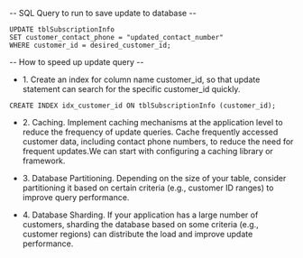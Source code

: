 -- SQL Query to run to save update to database --
```
UPDATE tblSubscriptionInfo
SET customer_contact_phone = "updated_contact_number"
WHERE customer_id = desired_customer_id;
```

-- How to speed up update query --
- 1\. Create an index for column name customer_id, so that update statement can search for the specific customer_id quickly. 
```
CREATE INDEX idx_customer_id ON tblSubscriptionInfo (customer_id);
```

- 2\. Caching. Implement caching mechanisms at the application level to reduce the frequency of update queries. Cache frequently accessed customer data, including contact phone numbers, to reduce the need for frequent updates.We can start with configuring a caching library or framework. 

- 3\. Database Partitioning. Depending on the size of your table, consider partitioning it based on certain criteria (e.g., customer ID ranges) to improve query performance.

- 4\. Database Sharding. If your application has a large number of customers, sharding the database based on some criteria (e.g., customer regions) can distribute the load and improve update performance.